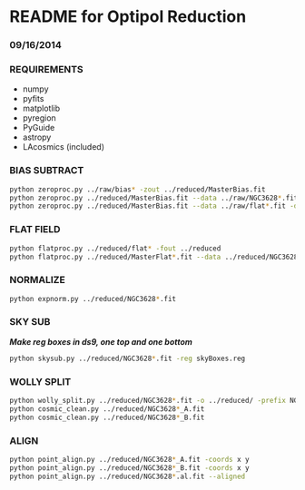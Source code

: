 #  README for Optipol Reduction  #
### 09/16/2014

### REQUIREMENTS
 * numpy
 * pyfits
 * matplotlib
 * pyregion
 * PyGuide
 * astropy
 * LAcosmics (included)


### BIAS SUBTRACT
```bash
python zeroproc.py ../raw/bias* -zout ../reduced/MasterBias.fit
python zeroproc.py ../reduced/MasterBias.fit --data ../raw/NGC3628*.fit -dout ../reduced
python zeroproc.py ../reduced/MasterBias.fit --data ../raw/flat*.fit -dout ../reduced
```

### FLAT FIELD
```bash
python flatproc.py ../reduced/flat* -fout ../reduced
python flatproc.py ../reduced/MasterFlat*.fit --data ../reduced/NGC3628*.fit -dout ../reduced
```

### NORMALIZE
```bash
python expnorm.py ../reduced/NGC3628*.fit
```

### SKY SUB
**_Make reg boxes in ds9, one top and one bottom_**
```bash
python skysub.py ../reduced/NGC3628*.fit -reg skyBoxes.reg
```

### WOLLY SPLIT
```bash
python wolly_split.py ../reduced/NGC3628*.fit -o ../reduced/ -prefix NGC3628_R-
python cosmic_clean.py ../reduced/NGC3628*_A.fit
python cosmic_clean.py ../reduced/NGC3628*_B.fit
```

### ALIGN
```bash
python point_align.py ../reduced/NGC3628*_A.fit -coords x y
python point_align.py ../reduced/NGC3628*_B.fit -coords x y
python point_align.py ../reduced/NGC3628*.al.fit --aligned
```

